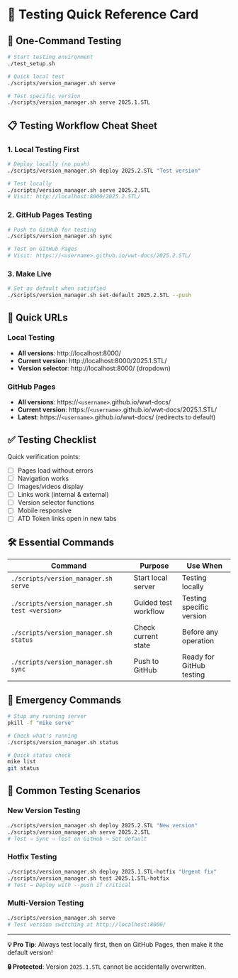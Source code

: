 # 🧪 Testing Quick Reference Card

## 🚀 One-Command Testing

```bash
# Start testing environment
./test_setup.sh

# Quick local test
./scripts/version_manager.sh serve

# Test specific version
./scripts/version_manager.sh serve 2025.1.STL
```

## 📋 Testing Workflow Cheat Sheet

### 1. Local Testing First
```bash
# Deploy locally (no push)
./scripts/version_manager.sh deploy 2025.2.STL "Test version"

# Test locally
./scripts/version_manager.sh serve 2025.2.STL
# Visit: http://localhost:8000/2025.2.STL/
```

### 2. GitHub Pages Testing
```bash
# Push to GitHub for testing
./scripts/version_manager.sh sync

# Test on GitHub Pages
# Visit: https://<username>.github.io/wwt-docs/2025.2.STL/
```

### 3. Make Live
```bash
# Set as default when satisfied
./scripts/version_manager.sh set-default 2025.2.STL --push
```

## 🔗 Quick URLs

### Local Testing
- **All versions**: http://localhost:8000/
- **Current version**: http://localhost:8000/2025.1.STL/
- **Version selector**: http://localhost:8000/ (dropdown)

### GitHub Pages
- **All versions**: https://`<username>`.github.io/wwt-docs/
- **Current version**: https://`<username>`.github.io/wwt-docs/2025.1.STL/
- **Latest**: https://`<username>`.github.io/wwt-docs/ (redirects to default)

## ✅ Testing Checklist

Quick verification points:
- [ ] Pages load without errors
- [ ] Navigation works
- [ ] Images/videos display
- [ ] Links work (internal & external)
- [ ] Version selector functions
- [ ] Mobile responsive
- [ ] ATD Token links open in new tabs

## 🛠️ Essential Commands

| Command | Purpose | Use When |
|---------|---------|----------|
| `./scripts/version_manager.sh serve` | Start local server | Testing locally |
| `./scripts/version_manager.sh test <version>` | Guided test workflow | Testing specific version |
| `./scripts/version_manager.sh status` | Check current state | Before any operation |
| `./scripts/version_manager.sh sync` | Push to GitHub | Ready for GitHub testing |

## 🚨 Emergency Commands

```bash
# Stop any running server
pkill -f "mike serve"

# Check what's running
./scripts/version_manager.sh status

# Quick status check
mike list
git status
```

## 🎯 Common Testing Scenarios

### New Version Testing
```bash
./scripts/version_manager.sh deploy 2025.2.STL "New version"
./scripts/version_manager.sh serve 2025.2.STL
# Test → Sync → Test on GitHub → Set default
```

### Hotfix Testing
```bash
./scripts/version_manager.sh deploy 2025.1.STL-hotfix "Urgent fix"
./scripts/version_manager.sh test 2025.1.STL-hotfix
# Test → Deploy with --push if critical
```

### Multi-Version Testing
```bash
./scripts/version_manager.sh serve
# Test version switching at http://localhost:8000/
```

---

**💡 Pro Tip**: Always test locally first, then on GitHub Pages, then make it the default version!

**🔒 Protected**: Version `2025.1.STL` cannot be accidentally overwritten.
